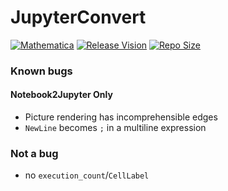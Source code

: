 # JupyterConvert

[![Mathematica](https://img.shields.io/badge/Mathematica-%E2%A9%BE11.0-brightgreen.svg)](https://www.wolfram.com/mathematica/)
[![Release Vision](https://img.shields.io/badge/release-v0.2.x-ff69b4.svg)](https://github.com/GalAster/JupyterConvert/releases)
[![Repo Size](https://img.shields.io/github/repo-size/GalAster/JupyterConvert.svg)](https://github.com/GalAster/JupyterConvert.git)

### Known bugs

#### Notebook2Jupyter Only

- Picture rendering has incomprehensible edges
- `NewLine` becomes `;` in a multiline expression

### Not a bug

- no `execution_count`/`CellLabel`
